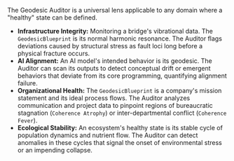 The Geodesic Auditor is a universal lens applicable to any domain where a "healthy" state can be defined.

*   **Infrastructure Integrity:** Monitoring a bridge's vibrational data. The `GeodesicBlueprint` is its normal harmonic resonance. The Auditor flags deviations caused by structural stress as fault loci long before a physical fracture occurs.
*   **AI Alignment:** An AI model's intended behavior is its geodesic. The Auditor can scan its outputs to detect conceptual drift or emergent behaviors that deviate from its core programming, quantifying alignment failure.
*   **Organizational Health:** The `GeodesicBlueprint` is a company's mission statement and its ideal process flows. The Auditor analyzes communication and project data to pinpoint regions of bureaucratic stagnation (`Coherence Atrophy`) or inter-departmental conflict (`Coherence Fever`).
*   **Ecological Stability:** An ecosystem's healthy state is its stable cycle of population dynamics and nutrient flow. The Auditor can detect anomalies in these cycles that signal the onset of environmental stress or an impending collapse.